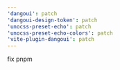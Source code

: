 ```yaml
---
'dangoui': patch
'dangoui-design-token': patch
'unocss-preset-echo': patch
'unocss-preset-echo-colors': patch
'vite-plugin-dangoui': patch
---
```


fix pnpm

